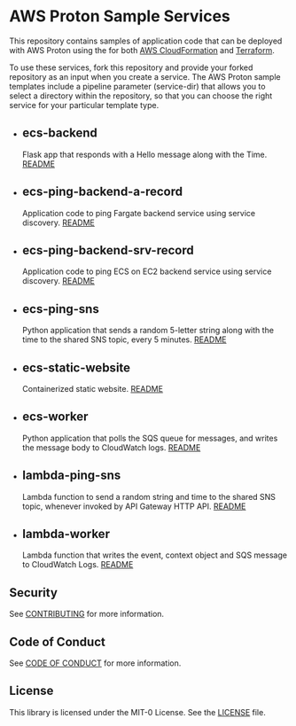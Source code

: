 # AWS Proton Sample Services

This repository contains samples of application code that can be deployed with AWS Proton using the for both [AWS CloudFormation](https://github.com/aws-samples/aws-proton-sample-templates) and [Terraform](https://github.com/aws-samples/aws-proton-terraform-sample-templates). 

To use these services, fork this repository and provide your forked repository as an input when you create a service. The AWS Proton sample templates include a pipeline parameter (service-dir) that allows you to select a directory within the repository, so that you can choose the right service for your particular template type.

- ## ecs-backend

    Flask app that responds with a Hello message along with the Time.  [README](./ecs-backend)

- ## ecs-ping-backend-a-record

    Application code to ping Fargate backend service using service discovery. [README](./ecs-ping-backend-a-record)

- ## ecs-ping-backend-srv-record

    Application code to ping ECS on EC2 backend service using service discovery. [README](./ecs-ping-backend-srv-record)

- ## ecs-ping-sns

    Python application that sends a random 5-letter string along with the time to the shared SNS topic, every 5 minutes. [README](./ecs-ping-sns)

- ## ecs-static-website

    Containerized static website. [README](./ecs-static-website)

- ## ecs-worker

    Python application that polls the SQS queue for messages, and writes the message body to CloudWatch logs. [README](./ecs-worker)

- ## lambda-ping-sns

    Lambda function to send a random string and time to the shared SNS topic, whenever invoked by API Gateway HTTP API. [README](./lambda-ping-sns)

- ## lambda-worker

    Lambda function that writes the event, context object and SQS message to CloudWatch Logs. [README](./lambda-worker)

## Security

See [CONTRIBUTING](./CONTRIBUTING.md#security-issue-notifications) for more information.

## Code of Conduct

See [CODE OF CONDUCT](./CODE_OF_CONDUCT.md) for more information.

## License

This library is licensed under the MIT-0 License. See the [LICENSE](./LICENSE) file.

